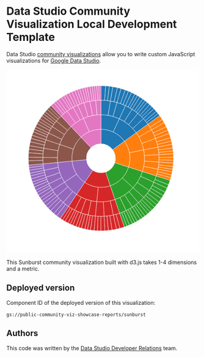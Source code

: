# Data Studio Community Visualization Local Development Template

Data Studio [community visualizations][community viz] allow you to write custom
JavaScript visualizations for [Google Data Studio][datastudio].

![Sunburst chart](./src/sunburst.png)

This Sunburst community visualization built with d3.js takes 1-4 dimensions and a metric.

## Deployed version

Component ID of the deployed version of this visualization:

```
gs://public-community-viz-showcase-reports/sunburst
```

## Authors

This code was written by the [Data Studio Developer Relations][community viz] team.

[community viz]: http://developers.google.com/datastudio/visualization
[datastudio]: https://datastudio.google.com
